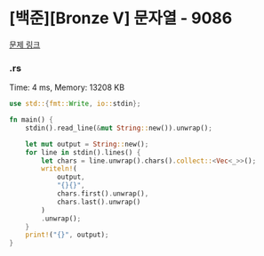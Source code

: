 # [백준][Bronze V] 문자열 - 9086

[문제 링크](https://www.acmicpc.net/problem/9086)

### .rs

Time: 4 ms, Memory: 13208 KB 

```rs
use std::{fmt::Write, io::stdin};

fn main() {
    stdin().read_line(&mut String::new()).unwrap();

    let mut output = String::new();
    for line in stdin().lines() {
        let chars = line.unwrap().chars().collect::<Vec<_>>();
        writeln!(
            output,
            "{}{}",
            chars.first().unwrap(),
            chars.last().unwrap()
        )
        .unwrap();
    }
    print!("{}", output);
}

```

